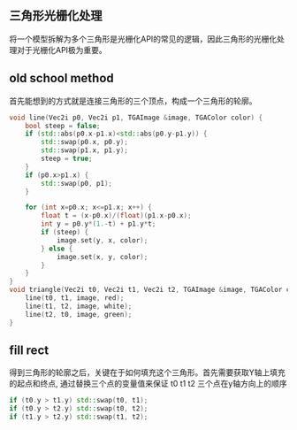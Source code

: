## 三角形光栅化处理
将一个模型拆解为多个三角形是光栅化API的常见的逻辑，因此三角形的光栅化处理对于光栅化API极为重要。

## old school method
首先能想到的方式就是连接三角形的三个顶点，构成一个三角形的轮廓。 
``` cpp
void line(Vec2i p0, Vec2i p1, TGAImage &image, TGAColor color) {
    bool steep = false;
    if (std::abs(p0.x-p1.x)<std::abs(p0.y-p1.y)) {
        std::swap(p0.x, p0.y);
        std::swap(p1.x, p1.y);
        steep = true;
    }
    if (p0.x>p1.x) {
        std::swap(p0, p1);
    }

    for (int x=p0.x; x<=p1.x; x++) {
        float t = (x-p0.x)/(float)(p1.x-p0.x);
        int y = p0.y*(1.-t) + p1.y*t;
        if (steep) {
            image.set(y, x, color);
        } else {
            image.set(x, y, color);
        }
    }
}
void triangle(Vec2i t0, Vec2i t1, Vec2i t2, TGAImage &image, TGAColor color) {
    line(t0, t1, image, red);
    line(t1, t2, image, white);
    line(t2, t0, image, green);
}
```

## fill rect
得到三角形的轮廓之后，关键在于如何填充这个三角形。首先需要获取Y轴上填充的起点和终点, 通过替换三个点的变量值来保证 t0 t1 t2 三个点在y轴方向上的顺序
``` cpp
if (t0.y > t1.y) std::swap(t0, t1);
if (t0.y > t2.y) std::swap(t0, t2);
if (t1.y > t2.y) std::swap(t1, t2);
```

